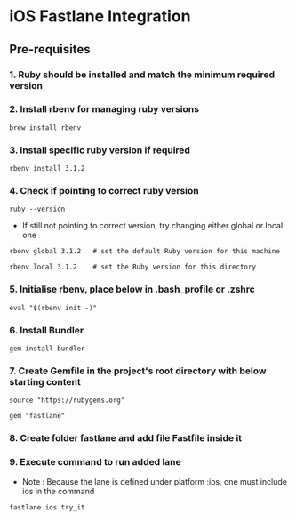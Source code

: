 # iOS Fastlane Integration


## Pre-requisites

### 1. Ruby should be installed and match the minimum required version

### 2. Install rbenv for managing ruby versions
```
brew install rbenv
```

### 3. Install specific ruby version if required
```
rbenv install 3.1.2
```

### 4. Check if pointing to correct ruby version
```
ruby --version
```

- If still not pointing to correct version, try changing either global or local one
```
rbenv global 3.1.2   # set the default Ruby version for this machine
```

```
rbenv local 3.1.2    # set the Ruby version for this directory
```

### 5. Initialise rbenv, place below in .bash_profile or .zshrc
```
eval "$(rbenv init -)"
```

### 6. Install Bundler
```
gem install bundler
```

### 7. Create Gemfile in the project's root directory with below starting content
```
source "https://rubygems.org"

gem "fastlane"
```

### 8. Create folder fastlane and add file Fastfile inside it

### 9. Execute command to run added lane
- Note : Because the lane is defined under platform :ios, one must include ios in the command

```
fastlane ios try_it
```
